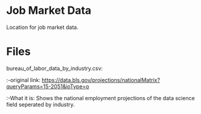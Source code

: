 # Job Market Data

Location for job market data.


# Files

bureau_of_labor_data_by_industry.csv: 

:-original link: https://data.bls.gov/projections/nationalMatrix?queryParams=15-2051&ioType=o 
  
:-What it is: Shows the national employment projections of the data science field seperated by industry.

